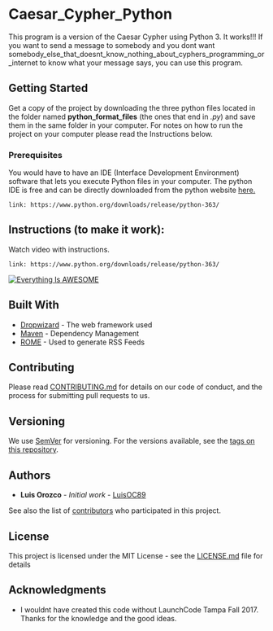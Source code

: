 # Caesar_Cypher_Python

This program is a version of the Caesar Cypher using Python 3. 
It works!!! If you want to send a message to somebody and you dont want somebody_else_that_doesnt_know_nothing_about_cyphers_programming_or_internet to know what your message says, you can use this program.

## Getting Started

Get a copy of the project by downloading the three python files located in the folder named **python_format_files** (the ones that end in *.py*) and save them in the same folder in your computer. For notes on how to run the project on your computer please read the Instructions below.

### Prerequisites
You would have to have an IDE (Interface Development Environment) software that lets you execute Python files in your computer. The python IDE is free and can be directly downloaded from the python website [here.](https://www.python.org/downloads/release/python-363/)

```
link: https://www.python.org/downloads/release/python-363/
```

## Instructions (to make it work): 
Watch video with instructions.
```
link: https://www.python.org/downloads/release/python-363/
```
[![Everything Is AWESOME](https://img.youtube.com/vi/StTqXEQ2l-Y/0.jpg)](https://www.youtube.com/watch?v=StTqXEQ2l-Y "Everything Is AWESOME")

## Built With

* [Dropwizard](http://www.dropwizard.io/1.0.2/docs/) - The web framework used
* [Maven](https://maven.apache.org/) - Dependency Management
* [ROME](https://rometools.github.io/rome/) - Used to generate RSS Feeds

## Contributing

Please read [CONTRIBUTING.md](https://gist.github.com/PurpleBooth/b24679402957c63ec426) for details on our code of conduct, and the process for submitting pull requests to us.

## Versioning

We use [SemVer](http://semver.org/) for versioning. For the versions available, see the [tags on this repository](https://github.com/your/project/tags). 

## Authors

* **Luis Orozco** - *Initial work* - [LuisOC89](https://github.com/LuisOC89)

See also the list of [contributors](https://github.com/your/project/contributors) who participated in this project.

## License

This project is licensed under the MIT License - see the [LICENSE.md](LICENSE.md) file for details

## Acknowledgments

* I wouldnt have created this code without LaunchCode Tampa Fall 2017. Thanks for the knowledge and the good ideas.  
